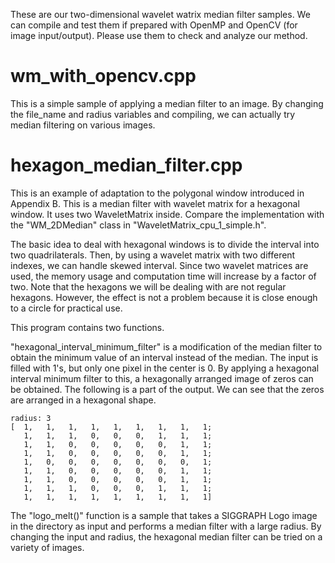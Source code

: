 These are our two-dimensional wavelet watrix median filter samples.
We can compile and test them if prepared with OpenMP and OpenCV (for image input/output).
Please use them to check and analyze our method.


# wm_with_opencv.cpp
This is a simple sample of applying a median filter to an image.
By changing the file_name and radius variables and compiling, we can actually try median filtering on various images.


# hexagon_median_filter.cpp
This is an example of adaptation to the polygonal window introduced in Appendix B. This is a median filter with wavelet matrix for a hexagonal window.
It uses two WaveletMatrix inside. Compare the implementation with the "WM_2DMedian" class in "WaveletMatrix_cpu_1_simple.h".

The basic idea to deal with hexagonal windows is to divide the interval into two quadrilaterals. Then, by using a wavelet matrix with two different indexes, we can handle skewed interval. Since two wavelet matrices are used, the memory usage and computation time will increase by a factor of two.
Note that the hexagons we will be dealing with are not regular hexagons. However, the effect is not a problem because it is close enough to a circle for practical use.

This program contains two functions.

"hexagonal_interval_minimum_filter" is a modification of the median filter to obtain the minimum value of an interval instead of the median.
The input is filled with 1's, but only one pixel in the center is 0.
By applying a hexagonal interval minimum filter to this, a hexagonally arranged image of zeros can be obtained.
The following is a part of the output. We can see that the zeros are arranged in a hexagonal shape.

```
radius: 3
[  1,   1,   1,   1,   1,   1,   1,   1,   1;
   1,   1,   1,   0,   0,   0,   1,   1,   1;
   1,   1,   0,   0,   0,   0,   0,   1,   1;
   1,   1,   0,   0,   0,   0,   0,   1,   1;
   1,   0,   0,   0,   0,   0,   0,   0,   1;
   1,   1,   0,   0,   0,   0,   0,   1,   1;
   1,   1,   0,   0,   0,   0,   0,   1,   1;
   1,   1,   1,   0,   0,   0,   1,   1,   1;
   1,   1,   1,   1,   1,   1,   1,   1,   1]
```

The "logo_melt()" function is a sample that takes a SIGGRAPH Logo image in the directory as input and performs a median filter with a large radius. By changing the input and radius, the hexagonal median filter can be tried on a variety of images.
